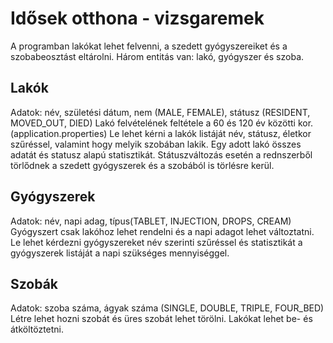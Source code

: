 # Idősek otthona - vizsgaremek

A programban lakókat lehet felvenni, a szedett gyógyszereiket és a szobabeosztást eltárolni.
Három entitás van: lakó, gyógyszer és szoba.

## Lakók

Adatok: név, születési dátum, nem (MALE, FEMALE), státusz (RESIDENT, MOVED_OUT, DIED)
Lakó felvételének feltétele a 60 és 120 év közötti kor. (application.properties)
Le lehet kérni a lakók listáját név, státusz, életkor szűréssel, valamint hogy melyik szobában lakik. Egy adott lakó összes adatát és statusz alapú statisztikát. 
Státuszváltozás esetén a rednszerből törlődnek a szedett gyógyszerek és a szobából is törlésre kerül.


## Gyógyszerek

Adatok: név, napi adag, típus(TABLET, INJECTION, DROPS, CREAM)
Gyógyszert csak lakóhoz lehet rendelni és a napi adagot lehet változtatni.
Le lehet kérdezni gyógyszereket név szerinti szűréssel és statisztikát a gyógyszerek listáját a napi szükséges mennyiséggel.

## Szobák

Adatok: szoba száma, ágyak száma (SINGLE, DOUBLE, TRIPLE, FOUR_BED)
Létre lehet hozni szobát és üres szobát lehet törölni.
Lakókat lehet be- és átköltöztetni.
